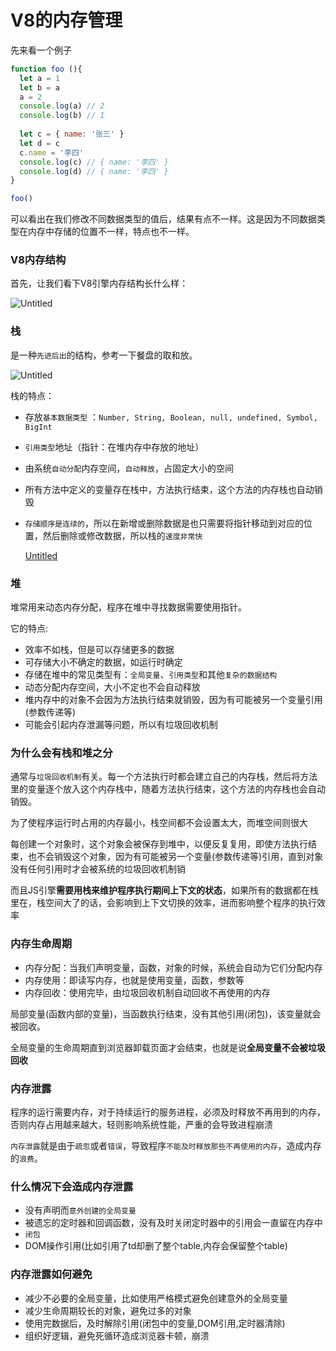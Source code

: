 # V8的内存管理

先来看一个例子

```jsx
function foo (){
  let a = 1
  let b = a
  a = 2
  console.log(a) // 2
  console.log(b) // 1
        
  let c = { name: '张三' }
  let d = c
  c.name = '李四'
  console.log(c) // { name: '李四' }
  console.log(d) // { name: '李四' }
}

foo()
```

可以看出在我们修改不同数据类型的值后，结果有点不一样。这是因为不同数据类型在内存中存储的位置不一样，特点也不一样。

### **V8内存结构**

首先，让我们看下V8引擎内存结构长什么样：

![Untitled](https://s3-us-west-2.amazonaws.com/secure.notion-static.com/3fd3e3c5-ac46-4900-86f9-1b9a5105def1/Untitled.png)

### 栈

是一种`先进后出`的结构，参考一下餐盘的取和放。

![Untitled](https://s3-us-west-2.amazonaws.com/secure.notion-static.com/7cb28264-9f37-4277-ba27-e8fe4d4384fc/Untitled.png)

栈的特点：

- 存放`基本数据类型` ：`Number, String, Boolean, null, undefined, Symbol, BigInt`
- `引用类型`地址（指针：在堆内存中存放的地址）
- 由系统`自动分配`内存空间，`自动释放`，占固定大小的空间
- 所有方法中定义的变量存在栈中，方法执行结束，这个方法的内存栈也自动销毁
- `存储顺序是连续的`，所以在新增或删除数据是也只需要将指针移动到对应的位置，然后删除或修改数据，所以栈的`速度非常快`
    
    [Untitled](https://p3-juejin.byteimg.com/tos-cn-i-k3u1fbpfcp/b84fb53343044c1d9f0c6d1ab57ba715~tplv-k3u1fbpfcp-watermark.awebp)
    

### 堆

堆常用来动态内存分配，程序在堆中寻找数据需要使用指针。

它的特点:

- 效率不如栈，但是可以存储更多的数据
- 可存储大小不确定的数据，如运行时确定
- 存储在堆中的常见类型有：`全局变量`、`引用类型`和其他`复杂的数据结构`
- 动态分配内存空间，大小不定也不会自动释放
- 堆内存中的对象不会因为方法执行结束就销毁，因为有可能被另一个变量引用(参数传递等)
- 可能会引起内存泄漏等问题，所以有垃圾回收机制

### **为什么会有栈和堆之分**

通常与`垃圾回收机制`有关。每一个方法执行时都会建立自己的内存栈，然后将方法里的变量逐个放入这个内存栈中，随着方法执行结束，这个方法的内存栈也会自动销毁。

为了使程序运行时占用的内存最小，栈空间都不会设置太大，而堆空间则很大

每创建一个对象时，这个对象会被保存到堆中，以便反复复用，即使方法执行结束，也不会销毁这个对象，因为有可能被另一个变量(参数传递等)引用，直到对象没有任何引用时才会被系统的垃圾回收机制销

而且JS引擎**需要用栈来维护程序执行期间上下文的状态**，如果所有的数据都在栈里在，栈空间大了的话，会影响到上下文切换的效率，进而影响整个程序的执行效率

### 内存生命周期

- 内存分配：当我们声明变量，函数，对象的时候，系统会自动为它们分配内存
- 内存使用：即读写内存，也就是使用变量，函数，参数等
- 内存回收：使用完毕，由垃圾回收机制自动回收不再使用的内存

局部变量(函数内部的变量)，当函数执行结束，没有其他引用(闭包)，该变量就会被回收。

全局变量的生命周期直到浏览器卸载页面才会结束，也就是说**全局变量不会被垃圾回收**

### 内存泄露

程序的运行需要内存，对于持续运行的服务进程，必须及时释放不再用到的内存，否则内存占用越来越大，轻则影响系统性能，严重的会导致进程崩溃

`内存泄露`就是由于`疏忽`或者`错误`，导致程序`不能及时释放那些不再使用的内存`，造成内存的`浪费`。

### 什么情况下会造成内存泄露

- 没有声明而`意外创建的全局变量`
- 被遗忘的定时器和回调函数，没有及时关闭定时器中的引用会一直留在内存中
- `闭包`
- DOM操作引用(比如引用了td却删了整个table,内存会保留整个table)

### 内存泄露如何避免

- 减少不必要的全局变量，比如使用严格模式避免创建意外的全局变量
- 减少生命周期较长的对象，避免过多的对象
- 使用完数据后，及时解除引用(闭包中的变量,DOM引用,定时器清除)
- 组织好逻辑，避免死循环造成浏览器卡顿，崩溃

